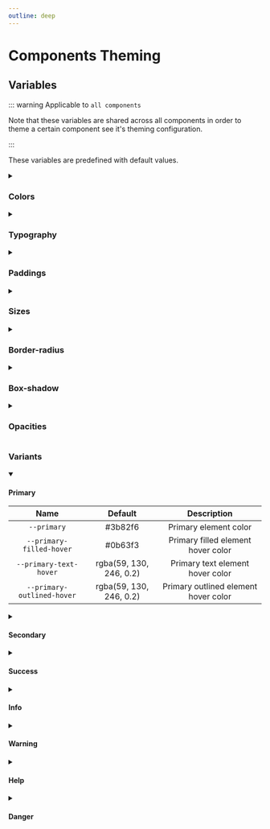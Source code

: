 ```yaml
---
outline: deep
---
```


# Components Theming

## Variables

::: warning Applicable to `all components`

Note that these variables are shared across all components in order to theme a certain component see it's theming configuration.

:::

These variables are predefined with default values.

<details class="custom-block collapse details">
<summary class="collapsible-header">

### Colors

</summary>
<div class="full-width d-table">

|       Name       |                Default                 |    Description     |
| :--------------: | :------------------------------------: | :----------------: |
| `--text-primary` | <span class="text--green">white</span> | Primary text color |

</div>
</details>

<details class="custom-block collapse details">
<summary class="collapsible-header">

### Typography

</summary>
<div class="full-width d-table">

|    Name     |                  Default                   |   Description    |
| :---------: | :----------------------------------------: | :--------------: |
| `--sm-font` | <span class="text--green">0.875 rem</span> | Small font size  |
| `--sm-font` |   <span class="text--green">1 rem</span>   | Normal font size |
| `--lg-font` | <span class="text--green">1.125 rem</span> | Large font size  |

</div>
</details>

<details class="custom-block collapse details">
<summary class="collapsible-header">

### Paddings

</summary>
<div class="full-width d-table">

|      Name      |                  Default                   |      Description       |
| :------------: | :----------------------------------------: | :--------------------: |
| `--sm-padding` | <span class="text--green">0.375 rem</span> | Small element padding  |
| `--sm-padding` |  <span class="text--green">0.5 rem</span>  | Normal element padding |
| `--lg-padding` | <span class="text--green">0.625 rem</span> | Large element padding  |

</div>
</details>

<details class="custom-block collapse details">
<summary class="collapsible-header">

### Sizes

</summary>
<div class="full-width d-table">

|    Name     |                 Default                  |                                     Description                                     |
| :---------: | :--------------------------------------: | :---------------------------------------------------------------------------------: |
| `--sm-size` | <span class="text--green">1.5 rem</span> | Small element minimum size <span class="VPBadge tip">min-height & min-width</span>  |
| `--sm-size` |  <span class="text--green">2 rem</span>  | Normal element minimum size <span class="VPBadge tip">min-height & min-width</span> |
| `--lg-size` | <span class="text--green">2.5 rem</span> | Large element minimum size <span class="VPBadge tip">min-height & min-width</span>  |

</div>
</details>

<details class="custom-block collapse details">
<summary class="collapsible-header">

### Border-radius

</summary>
<div class="full-width d-table">

|        Name        |                  Default                  |          Description          |
| :----------------: | :---------------------------------------: | :---------------------------: |
| `--border-radius`  | <span class="text--green">0.25 rem</span> | Default element border-radius |
| `--rounded-radius` |  <span class="text--green">2 rem</span>   | Rounded element border-radius |

</div>
</details>

<details class="custom-block collapse details">
<summary class="collapsible-header">

### Box-shadow

</summary>
<div class="full-width d-table">

|       Name        |                               Default                               |        Description        |
| :---------------: | :-----------------------------------------------------------------: | :-----------------------: |
| `--raised-shadow` | <span class="text--green">1px 1px 3px 2px rgba(0, 0, 0, 0.3)</span> | Raised element box-shadow |

</div>
</details>

<details class="custom-block collapse details">
<summary class="collapsible-header">

### Opacities

</summary>
<div class="full-width d-table">

|         Name         |               Default                |       Description        |
| :------------------: | :----------------------------------: | :----------------------: |
| `--disabled-opacity` | <span class="text--green">0.6</span> | Disabled element opacity |
| `--loading-opacity`  | <span class="text--green">0.8</span> | Loading element opacity  |

</div>
</details>

### Variants

<details class="custom-block collapse details" open>
<summary class="collapsible-header">

#### Primary

</summary>
<div class="full-width d-table">

|            Name            |                         Default                          |             Description              |
| :------------------------: | :------------------------------------------------------: | :----------------------------------: |
|        `--primary`         |         <span class="text--green">#3b82f6</span>         |        Primary element color         |
|  `--primary-filled-hover`  |         <span class="text--green">#0b63f3</span>         |  Primary filled element hover color  |
|   `--primary-text-hover`   | <span class="text--green">rgba(59, 130, 246, 0.2)</span> |   Primary text element hover color   |
| `--primary-outlined-hover` | <span class="text--green">rgba(59, 130, 246, 0.2)</span> | Primary outlined element hover color |

</div>
</details>

<details class="custom-block collapse details">
<summary class="collapsible-header">

#### Secondary

</summary>
<div class="full-width d-table">

|             Name             |                         Default                         |              Description               |
| :--------------------------: | :-----------------------------------------------------: | :------------------------------------: |
|        `--secondary`         |        <span class="text--green">#475569</span>         |        Secondary element color         |
|  `--secondary-filled-hover`  |        <span class="text--green">#323c4b</span>         |  Secondary filled element hover color  |
|   `--secondary-text-hover`   | <span class="text--green">rgba(71, 85, 105, 0.2)</span> |   Secondary text element hover color   |
| `--secondary-outlined-hover` | <span class="text--green">rgba(71, 85, 105, 0.2)</span> | Secondary outlined element hover color |

</div>
</details>

<details class="custom-block collapse details">
<summary class="collapsible-header">

#### Success

</summary>
<div class="full-width d-table">

|            Name            |                         Default                         |             Description              |
| :------------------------: | :-----------------------------------------------------: | :----------------------------------: |
|        `--success`         |        <span class="text--green">#22c55e</span>         |        Success element color         |
|  `--success-filled-hover`  |        <span class="text--green">#1a9a49</span>         |  Success filled element hover color  |
|   `--success-text-hover`   | <span class="text--green">rgba(34, 197, 94, 0.2)</span> |   Success text element hover color   |
| `--success-outlined-hover` | <span class="text--green">rgba(34, 197, 94, 0.2)</span> | Success outlined element hover color |

</div>
</details>

<details class="custom-block collapse details">
<summary class="collapsible-header">

#### Info

</summary>
<div class="full-width d-table">

|          Name           |                         Default                         |            Description            |
| :---------------------: | :-----------------------------------------------------: | :-------------------------------: |
|        `--info`         |        <span class="text--green">#0099ff</span>         |        Info element color         |
|  `--info-filled-hover`  |        <span class="text--green">#007acc</span>         |  Info filled element hover color  |
|   `--info-text-hover`   | <span class="text--green">rgba(0, 153, 255, 0.2)</span> |   Info text element hover color   |
| `--info-outlined-hover` | <span class="text--green">rgba(0, 153, 255, 0.2)</span> | Info outlined element hover color |

</div>
</details>

<details class="custom-block collapse details">
<summary class="collapsible-header">

#### Warning

</summary>
<div class="full-width d-table">

|            Name            |                         Default                         |             Description              |
| :------------------------: | :-----------------------------------------------------: | :----------------------------------: |
|        `--warning`         |        <span class="text--green">#ffa400</span>         |        Warning element color         |
|  `--warning-filled-hover`  |        <span class="text--green">#cc8300</span>         |  Warning filled element hover color  |
|   `--warning-text-hover`   | <span class="text--green">rgba(255, 164, 0, 0.2)</span> |   Warning text element hover color   |
| `--warning-outlined-hover` | <span class="text--green">rgba(255, 164, 0, 0.2)</span> | Warning outlined element hover color |

</div>
</details>

<details class="custom-block collapse details">
<summary class="collapsible-header">

#### Help

</summary>
<div class="full-width d-table">

|          Name           |                         Default                          |            Description            |
| :---------------------: | :------------------------------------------------------: | :-------------------------------: |
|        `--help`         |         <span class="text--green">#a855f7</span>         |        Help element color         |
|  `--help-filled-hover`  |         <span class="text--green">#8f24f5</span>         |  Help filled element hover color  |
|   `--help-text-hover`   | <span class="text--green">rgba(168, 85, 247, 0.2)</span> |   Help text element hover color   |
| `--help-outlined-hover` | <span class="text--green">rgba(168, 85, 247, 0.2)</span> | Help outlined element hover color |

</div>
</details>

<details class="custom-block collapse details">
<summary class="collapsible-header">

#### Danger

</summary>
<div class="full-width d-table">

|           Name            |                         Default                         |             Description             |
| :-----------------------: | :-----------------------------------------------------: | :---------------------------------: |
|        `--danger`         |        <span class="text--green">#ed2c2c</span>         |        Danger element color         |
|  `--danger-filled-hover`  |        <span class="text--green">#d41212</span>         |  Danger filled element hover color  |
|   `--danger-text-hover`   | <span class="text--green">rgba(237, 44, 44, 0.2)</span> |   Danger text element hover color   |
| `--danger-outlined-hover` | <span class="text--green">rgba(237, 44, 44, 0.2)</span> | Danger outlined element hover color |

</div>
</details>
